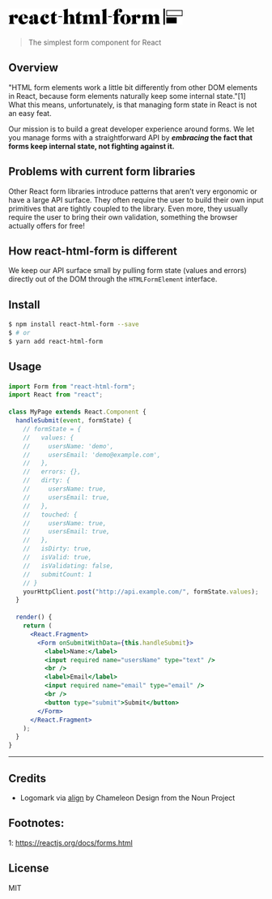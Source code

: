 # <img src='./assets/logo.jpg' width="344" alt='react-html-form' />

> The simplest form component for React

## Overview

"HTML form elements work a little bit differently from other DOM elements in React, because form elements naturally keep some internal state."[1] What this means, unfortunately, is that managing form state in React is not an easy feat.

Our mission is to build a great developer experience around forms. We let you manage forms with a straightforward API by **_embracing_ the fact that forms keep internal state, not fighting against it.**

## Problems with current form libraries

Other React form libraries introduce patterns that aren’t very ergonomic or have a large API surface. They often require the user to build their own input primitives that are tightly coupled to the library. Even more, they usually require the user to bring their own validation, something the browser actually offers for free!

## How react-html-form is different

We keep our API surface small by pulling form state (values and errors) directly out of the DOM through the `HTMLFormElement` interface.

## Install

```sh
$ npm install react-html-form --save
$ # or
$ yarn add react-html-form
```

## Usage

```jsx
import Form from "react-html-form";
import React from "react";

class MyPage extends React.Component {
  handleSubmit(event, formState) {
    // formState = {
    //   values: {
    //     usersName: 'demo',
    //     usersEmail: 'demo@example.com',
    //   },
    //   errors: {},
    //   dirty: {
    //     usersName: true,
    //     usersEmail: true,
    //   },
    //   touched: {
    //     usersName: true,
    //     usersEmail: true,
    //   },
    //   isDirty: true,
    //   isValid: true,
    //   isValidating: false,
    //   submitCount: 1
    // }
    yourHttpClient.post("http://api.example.com/", formState.values);
  }

  render() {
    return (
      <React.Fragment>
        <Form onSubmitWithData={this.handleSubmit}>
          <label>Name:</label>
          <input required name="usersName" type="text" />
          <br />
          <label>Email</label>
          <input required name="email" type="email" />
          <br />
          <button type="submit">Submit</button>
        </Form>
      </React.Fragment>
    );
  }
}
```

---

## Credits

- Logomark via [align](https://thenounproject.com/search/?q=react-html-form&i=468358) by Chameleon Design from the Noun Project

## Footnotes:

1: https://reactjs.org/docs/forms.html

## License

MIT
